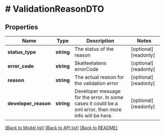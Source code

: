 # # ValidationReasonDTO

## Properties

Name | Type | Description | Notes
------------ | ------------- | ------------- | -------------
**status_type** | **string** | The status of the reason | [optional] [readonly]
**error_code** | **string** | Skatteetatens errorCode | [optional] [readonly]
**reason** | **string** | The actual reason for the validation error | [optional] [readonly]
**developer_reason** | **string** | Developer message for the error. In some cases it could be a xml error, then more info will be here. | [optional] [readonly]

[[Back to Model list]](../../README.md#models) [[Back to API list]](../../README.md#endpoints) [[Back to README]](../../README.md)
